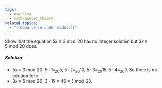 ```yaml
---
tags:
  - exercise
  - math/number_theory
related topics:
  - "[[Congruence under modulo]]"
---
```

Show that the equation $5x \equiv 3\ \operatorname{mod}\ 20$ has no integer solution but $3x \equiv 5\ \operatorname{mod}\ 20$ does.
##### Solution:
- $5x \equiv 3\ \operatorname{mod}\ 20$:
	$5\cdot 1\equiv_{20} 5$, $5\cdot 2\equiv_{20} 10$, $5\cdot 3\equiv_{20} 15$, $5\cdot 4\equiv_{20} 0$. So there is no solution for $x$.
- $3x \equiv 5\ \operatorname{mod}\ 20$:
	$3\cdot 15 \equiv 45 \equiv 5\ \operatorname{mod}\ 20$.